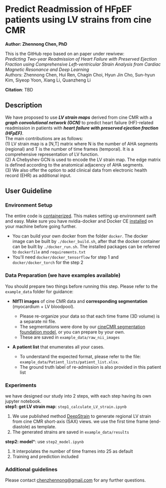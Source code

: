 # Predict Readmission of HFpEF patients using LV strains from cine CMR
**Author: Zhennong Chen, PhD**<br />

This is the GitHub repo based on an paper under rewivew: <br />
*Predicting Two-year Readmission of Heart Failure with Preserved Ejection Fraction using Comprehensive Left-ventricular Strain Analysis from Cardiac Magnetic Resonance and Deep Learning*<br />
Authors: Zhennong Chen, Hui Ren, Chagin Choi, Hyun Jin Cho, Sun-hyun Kim, Siyeop Yoon, Xiang Li, Quanzheng Li<br />

**Citation**: TBD

## Description
We have proposed to use ***LV strain maps*** derived from cine CMR with a ***graph convolutional network (GCN)*** to predict heart failure (HF)-related readmission in patients with ***heart failure with preserved ejection fraction (HFpEF)***.<br />
The main contributions  are as follows:<br />
(1) LV strain map is a [N,T] matrix where N is the number of AHA segments (regional) and T is the number of time frames (temporal). It is a comprehensive representation of LV function.<br />
(2) A Chebyshev GCN is used to encode the LV strain map. The edge matrix is defined according to the anatomical adjacency of AHA segments.<br />
(3) We also offer the option to add clinical data from electronic health record (EHR) as additional input.<br />


## User Guideline
### Environment Setup
The entire code is [containerized](https://www.docker.com/resources/what-container). This makes setting up environment swift and easy. Make sure you have nvidia-docker and Docker CE [installed](https://docs.nvidia.com/datacenter/cloud-native/container-toolkit/install-guide.html#docker) on your machine before going further. <br />
- You can build your own docker from the folder ```docker```. The docker image can be built by ```./docker_build.sh```, after that the docker container can be built by ```./docker_run.sh```. The installed packages can be referred to ```dockerfile``` and ```requirements.txt``` <br />
- You'll need  ```docker/docker_tensorflow``` for step 1 and ```docker/docker_torch``` for the step 2<br />

### Data Preparation (we have examples available)
You should prepare two things before running this step. Please refer to the `example_data` folder for guidance:

- **NIfTI images** of cine CMR data and **corresponding segmentation** (myocardium + LV bloodpool).
   - Please re-organize your data so that each time frame (3D volume) is a separate nii file. 
   - The segmentations were done by our [cineCMR segmentation foundation model](https://github.com/zhennongchen/cineCMR_SAM), or you can prepare by your own.
   - These are saved in ```example_data/raw_nii_images```

- **A patient list** that enumerates all your cases.  
   - To understand the expected format, please refer to the file:  
     `example_data/Patient_lists/patient_list.xlsx`.
   - The ground truth label of re-admission is also provided in this patient list


### Experiments
we have designed our study into 2 steps, with each step having its own jupyter notebook.<br /> 
**step1: get LV strain map**: ```step1_calculate_LV_strain.ipynb```
1. We use published method [DeepStrain](https://github.com/moralesq/DeepStrain) to generate regional LV strain from cine CMR short-axis (SAX) views. we use the first time frame (end-diastole) as template. <br /> 
2. The generated strains are saved in ```example_data/results```

**step2: model***: use ```step2_model.ipynb```
1. It interpolates the number of time frames into 25 as default <br /> 
2. Training and prediction included  <br /> 

### Additional guidelines 
Please contact chenzhennong@gmail.com for any further questions.



